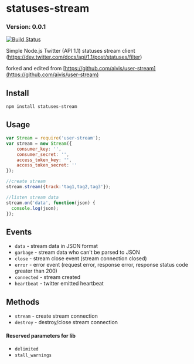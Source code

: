 statuses-stream
==============
### Version: 0.0.1 ###

[![Build Status](https://travis-ci.org/DigitasLabsParis/statuses-stream.png?branch=master)](https://travis-ci.org/DigitasLabsParis/statuses-stream)

Simple Node.js Twitter (API 1.1) statuses stream client (https://dev.twitter.com/docs/api/1.1/post/statuses/filter)

forked and edited from [https://github.com/aivis/user-stream](https://github.com/aivis/user-stream)

Install
-------

```
npm install statuses-stream
```

Usage
-------
```javascript
var Stream = require('user-stream');
var stream = new Stream({
    consumer_key: '',
    consumer_secret: '',
    access_token_key: '',
    access_token_secret: ''
});

//create stream
stream.stream({track:'tag1,tag2,tag3'});

//listen stream data
stream.on('data', function(json) {
  console.log(json);
});
```

Events
-------
- ```data```        - stream data in JSON format
- ```garbage```     - stream data who can't be parsed to JSON
- ```close```       - stream close event (stream connection closed)
- ```error```       - error event (request error, response error, response status code greater than 200)
- ```connected```   - stream created
- ```heartbeat```   - twitter emitted heartbeat

Methods
-------
- ```stream```  - create stream connection
- ```destroy``` - destroy/close stream connection


#### Reserved parameters for lib
- ```delimited``` 
- ```stall_warnings```
